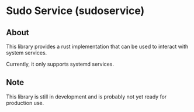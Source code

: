 # Sudo Service (sudoservice)

## About

This library provides a rust implementation that can be used to interact with system services.

Currently, it only supports systemd services.

## Note

This library is still in development and is probably not yet ready for production use.
